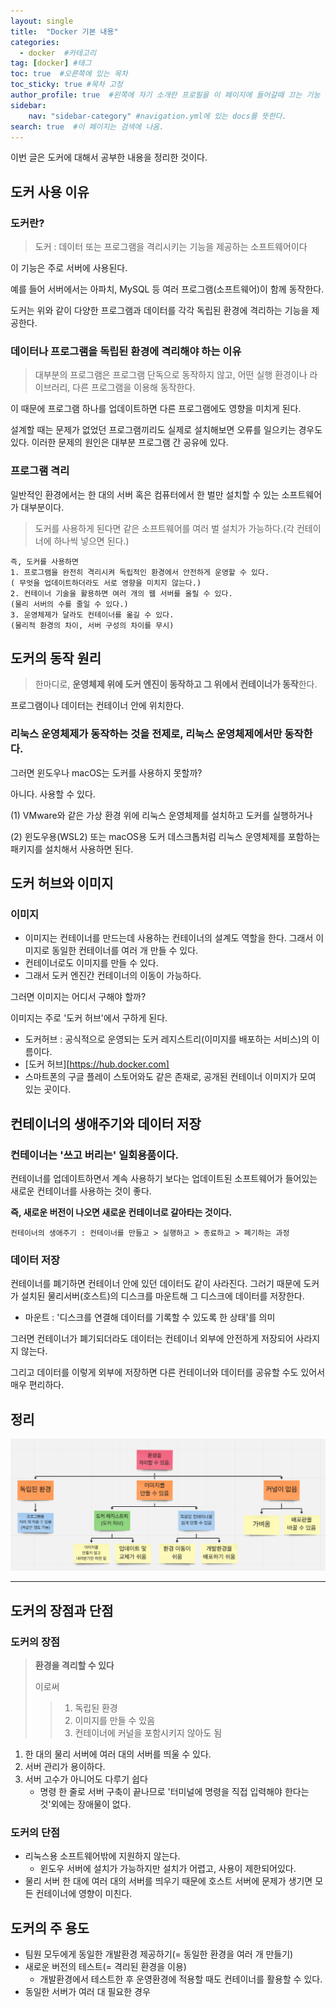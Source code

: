 ```yaml
---
layout: single
title:  "Docker 기본 내용"
categories: 
  - docker  #카테고리
tag: [docker] #태그
toc: true  #오른쪽에 있는 목차
toc_sticky: true #목차 고정
author_profile: true  #왼쪽에 자기 소개란 프로필을 이 페이지에 들어갈때 끄는 기능
sidebar:
    nav: "sidebar-category" #navigation.yml에 있는 docs를 뜻한다.
search: true  #이 페이지는 검색에 나옴.
---
```


이번 글은 도커에 대해서 공부한 내용을 정리한 것이다.

## 도커 사용 이유

### 도커란?

> 도커 : 데이터 또는 프로그램을 격리시키는 기능을 제공하는 소프트웨어이다

이 기능은 주로 서버에 사용된다.

예를 들어 서버에서는 아파치, MySQL 등 여러 프로그램(소프트웨어)이 함께 동작한다. 

도커는 위와 같이 다양한 프로그램과 데이터를 각각 독립된 환경에 격리하는 기능을 제공한다.

### 데이터나 프로그램을 독립된 환경에 격리해야 하는 이유

> 대부분의 프로그램은 프로그램 단독으로 동작하지 않고, 어떤 실행 환경이나 라이브러리, 다른 프로그램을 이용해 동작한다.

이 때문에 프로그램 하나를 업데이트하면 다른 프로그램에도 영향을 미치게 된다.

설계할 때는 문제가 없었던 프로그램끼리도 실제로 설치해보면 오류를 일으키는 경우도 있다. 이러한 문제의 원인은 대부분 프로그램 간 공유에 있다.

### 프로그램 격리

일반적인 환경에서는 한 대의 서버 혹은 컴퓨터에서 한 벌만 설치할 수 있는 소프트웨어가 대부분이다.

> 도커를 사용하게 된다면 같은 소프트웨어를 여러 벌 설치가 가능하다.(각 컨테이너에 하나씩 넣으면 된다.)

```plaintext
즉, 도커를 사용하면
1. 프로그램을 완전히 격리시켜 독립적인 환경에서 안전하게 운영할 수 있다.
( 무엇을 업데이트하더라도 서로 영향을 미치지 않는다.)
2. 컨테이너 기술을 활용하면 여러 개의 웹 서버를 올릴 수 있다.
(물리 서버의 수를 줄일 수 있다.)
3. 운영체제가 달라도 컨테이너를 옮길 수 있다.
(물리적 환경의 차이, 서버 구성의 차이를 무시)
```

## 도커의 동작 원리

> 한마디로, **운영체제 위에 도커 엔진이 동작하고 그 위에서 컨테이너가 동작**한다.

프로그램이나 데이터는 컨테이너 안에 위치한다.

### 리눅스 운영체제가 동작하는 것을 전제로, 리눅스 운영체제에서만 동작한다.

그러면 윈도우나 macOS는 도커를 사용하지 못할까?

아니다. 사용할 수 있다.

(1) VMware와 같은 가상 환경 위에 리눅스 운영체제를 설치하고 도커를 실행하거나 

(2) 윈도우용(WSL2) 또는 macOS용 도커 데스크톱처럼 리눅스 운영체제를 포함하는 패키지를 설치해서 사용하면 된다.

## 도커 허브와 이미지

### 이미지
- 이미지는 컨테이너를 만드는데 사용하는 컨테이너의 설계도 역할을 한다. 그래서 이미지로 동일한 컨테이너를 여러 개 만들 수 있다. 
- 컨테이너로도 이미지를 만들 수 있다.
- 그래서 도커 엔진간 컨테이너의 이동이 가능하다.

그러면 이미지는 어디서 구해야 할까?

이미지는 주로 '도커 허브'에서 구하게 된다. 
- 도커허브 : 공식적으로 운영되는 도커 레지스트리(이미지를 배포하는 서비스)의 이름이다.
- [도커 허브][https://hub.docker.com]
- 스마트폰의 구글 플레이 스토어와도 같은 존재로, 공개된 컨테이너 이미지가 모여 있는 곳이다.


## 컨테이너의 생애주기와 데이터 저장

### 컨테이너는 '쓰고 버리는' 일회용품이다.
컨테이너를 업데이트하면서 계속 사용하기 보다는 업데이트된 소프트웨어가 들어있는 새로운 컨테이너를 사용하는 것이 좋다.

**즉, 새로운 버전이 나오면 새로운 컨테이너로 갈아타는 것이다.**

```plaintext
컨테이너의 생애주기 : 컨테이너를 만들고 > 실행하고 > 종료하고 > 폐기하는 과정
```

### 데이터 저장
컨테이너를 폐기하면 컨테이너 안에 있던 데이터도 같이 사라진다. 그러기 때문에 도커가 설치된 물리서버(호스트)의 디스크를 마운트해 그 디스크에 데이터를 저장한다.

- 마운트 : '디스크를 연결해 데이터를 기록할 수 있도록 한 상태'를 의미
  
그러면 컨테이너가 폐기되더라도 데이터는 컨테이너 외부에 안전하게 저장되어 사라지지 않는다.

그리고 데이터를 이렇게 외부에 저장하면 다른 컨테이너와 데이터를 공유할 수도 있어서 매우 편리하다.

## 정리

![](/assets/images/2022/12/29/docker1.png)

- - -



## 도커의 장점과 단점

### 도커의 장점

> **환경을 격리할 수 있다** 
> 
> 이로써 
>   > 1. 독립된 환경
>   > 2. 이미지를 만들 수 있음
>   > 3. 컨테이너에 커널을 포함시키지 않아도 됨

1. 한 대의 물리 서버에 여러 대의 서버를 띄울 수 있다.
2. 서버 관리가 용이하다.
3. 서버 고수가 아니어도 다루기 쉽다
   - 명령 한 줄로 서버 구축이 끝나므로 '터미널에 명령을 직접 입력해야 한다는 것'외에는 장애물이 없다.

### 도커의 단점

- 리눅스용 소프트웨어밖에 지원하지 않는다.
  - 윈도우 서버에 설치가 가능하지만 설치가 어렵고, 사용이 제한되어있다.
- 물리 서버 한 대에 여러 대의 서버를 띄우기 때문에 호스트 서버에 문제가 생기면 모든 컨테이너에 영향이 미친다.


## 도커의 주 용도

- 팀원 모두에게 동일한 개발환경 제공하기(= 동일한 환경을 여러 개 만들기)
- 새로운 버전의 테스트(= 격리된 환경을 이용)
  - 개발환경에서 테스트한 후 운영환경에 적용할 때도 컨테이너를 활용할 수 있다.
- 동일한 서버가 여러 대 필요한 경우

